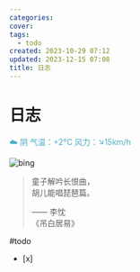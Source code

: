 ```yaml
---
categories: 
cover: 
tags:
  - todo
created: 2023-10-29 07:12
updated: 2023-12-15 07:08
title: 日志
---
```

# 日志


<font color="#4bacc6">☁️   阴 气温：+2°C 风力：↘15km/h</font>

![bing](https://cn.bing.com/th?id=OHR.ChineseNewYear_ZH-CN5844255626_1920x1080.jpg)

> 童子解吟长恨曲，  
> 胡儿能唱琵琶篇。  
> 
> —— 李忱  
> 《吊白居易》


#todo 
- [x] 


